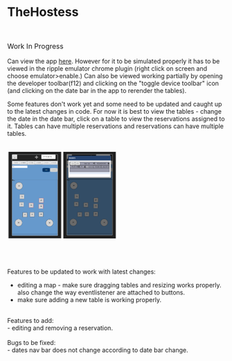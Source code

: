 # TheHostess
<br />
<p style="font-size:16px">Work In Progress</p>  
<p>
Can view the app <a href="http://thehostess.herokuapp.com">here</a>.  
However for it to be simulated properly it has to be viewed in the ripple emulator chrome plugin (right click on screen and choose emulator>enable.)  
Can also be viewed working partially by opening the developer toolbar(f12) and clicking on the "toggle device toolbar" icon (and clicking on the date bar in the app to rerender the tables).  

Some features don't work yet and some need to be updated and caught up to the latest changes in code. 
For now it is best to view the tables - change the date in the date bar, click on a table to view the reservations assigned to it. 
Tables can have multiple reservations and reservations can have multiple tables.  
<br /><br />
<img height="200px" src="appImage1.png"><img height="200px" src="appImage2.png">

<br /><br /><br />
Features to be updated to work with latest changes:<br />
- editing a map - make sure dragging tables and resizing works properly. also change the way eventlistener are attached to buttons.<br />
- make sure adding a new table is working properly.<br />
<br />
Features to add:<br />
- editing and removing a reservation.<br />
<br />
Bugs to be fixed:<br />
- dates nav bar does not change according to date bar change. <br />

</p>


